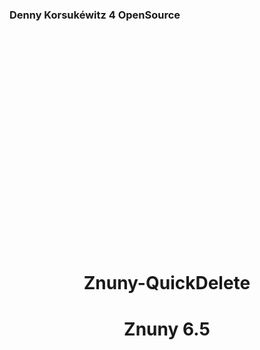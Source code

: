<p style="text-align: left;">
    <h3 style="text-align: left;">Denny Korsukéwitz 4 OpenSource</h3>
</p>
<p style="padding-top: 330px">
    <br>
</p>
<h1 style="text-align: center;">
Znuny-QuickDelete
</h1>

<h1 style="text-align: center;">
Znuny 6.5
</h1>
<p style="padding-top: 520px">
    <br>
</p>
